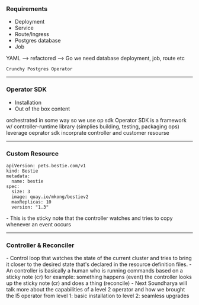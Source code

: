 ### Requirements
- Deployment
- Service
- Route/Ingress
- Postgres database
- Job


<aside class="notes">
	YAML --> refactored --> Go
	we need database deployment, job, route etc

	Crunchy Postgres Operator
</aside>

---

### Operator SDK
- Installation
- Out of the box content

<aside class="notes">
	orchestrated in some way so we use op sdk
	Operator SDK is a framework w/ controller-runtime library (simplies building,
	testing, packaging ops)
	leverage oeprator sdk incorprate
	controller and customer resourse
</aside>


---

### Custom Resource
```
apiVersion: pets.bestie.com/v1
kind: Bestie
metadata:
  name: bestie
spec:
  size: 3
  image: quay.io/mkong/bestiev2
  maxReplicas: 10
  version: "1.3"
```

<aside class="notes">
	- This is the sticky note that the controller watches and tries to copy whenever an event occurs
</aside>

---

### Controller & Reconciler




<aside class="notes">
	- Control loop that watches the state of the current cluster and tries to bring it
	closer to the desired state that's declared in the resource definition files.
	- An controller is basically a human who is running commands based on a sticky note (cr)
	for example: something happens (event) the controller looks up the sticky note (cr) and does a thing (reconcile)
	- Next Soundharya will talk more about the capabilities of a level 2 operator and how
	we brought the l5 operator from level 1: basic installation to level 2: seamless upgrades
</aside>

